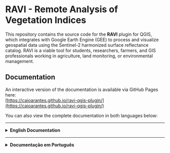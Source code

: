 # RAVI - Remote Analysis of Vegetation Indices

This repository contains the source code for the **RAVI** plugin for QGIS, which integrates with Google Earth Engine (GEE) to process and visualize geospatial data using the Sentinel-2 harmonized surface reflectance catalog. RAVI is a viable tool for students, researchers, farmers, and GIS professionals working in agriculture, land monitoring, or environmental management.

## Documentation

An interactive version of the documentation is available via GitHub Pages here:  
[https://caioarantes.github.io/ravi-qgis-plugin/](https://caioarantes.github.io/ravi-qgis-plugin/)  


You can also view the complete documentation in both languages below:

---

<details>
  <summary><strong>English Documentation</strong></summary>

### Overview

RAVI is a QGIS plugin designed to seamlessly integrate with Google Earth Engine (GEE), enabling efficient processing and visualization of geospatial data. Using the Sentinel-2 harmonized surface reflectance catalog, the plugin supports vegetation index calculations and the easy download of multispectral imagery. It is a viable tool for students, researchers, farmers, and GIS professionals working in agriculture, land monitoring, or environmental management.

### Key Features

- **Earth Engine Integration**
  - *Easy Authentication:* Authenticate with Google Earth Engine to enable plugin functionality.
  - *Direct Processing:* Access, process, and analyze Sentinel-2 imagery without leaving QGIS.
  - *On-the-Fly Visualization:* Visualize processed data as raster layers or interactive plots.
- **Vegetation Index Calculations**
  - *Supported Indices:* Compute indices such as NDVI, EVI, SAVI, and GNDVI.
  - *Customizable Metrics:* Aggregate data using mean, max, min, median, amplitude, or standard deviation.
- **Advanced Time Series Analysis**
  - Generate time series for vegetation indices over a defined Area of Interest (AOI).
  - Integrate precipitation data from NASA POWER for cross-variable comparisons.
  - Smooth data with Savitzky-Golay filters for enhanced trend analysis.
- **AOI Selection**
  - *AOI Management:* Load areas of interest from shapefiles or GeoJSON files.
- **Interactive Visualization**
  - *Charts:* Create interactive time series plots using Plotly.
  - *Raster Styling:* Apply predefined color ramps (e.g., RdYlGn) for visual clarity.
  - *Export Options:* Export processed data as GeoTIFFs, CSVs, or styled rasters.
- **Comprehensive Imagery Management**
  - *Date Filtering:* Filter individual images by acquisition date.
  - *Cloud Filtering:* Exclude or mask cloudy pixels while preserving usable data.
  - *Composite Creation:* Generate composite images based on user-defined metrics.

### Installation

To install RAVI:

1. Open QGIS and navigate to the **Plugins** menu.
2. Select **Manage and Install Plugins**.
3. In the plugin repository settings, enable **Show also experimental plugins**.  
   ![Show also experimental plugins](media/experimental.png)
4. In the "All" tab, search for **RAVI**, select it, and click **Install**.
5. Ensure that RAVI is checked in the installed plugins list.
6. Restart QGIS.

### Usage

**Step 1: Authentication**  
![Step 1](media/step1.png)  
- Open the plugin dialog.  
- Authenticate with Google Earth Engine using your credentials.

**Step 2: Select Output Folder**  
![Step 2](media/step2.png)  
- Choose the folder where you want to save the output files.

**Step 3: Load and Select the Area of Interest (AOI)**  
![Step 3](media/step3.png)  
- Select an AOI by loading a shapefile or GeoJSON file.  
- Ensure the geometry is valid (Polygon or MultiPolygon only).  
- Add a Google Maps layer to the QGIS canvas for better visualization and context.  
- Use the **Build AOI from Canvas Extent** button to automatically generate a new AOI based on the current canvas extent.

**Step 4: Define Time Range for Imagery Search**  
![Step 4](media/step4.png)  
- Set a custom time range or select a suggested one.

**Step 5: Select Vegetation Index for Time Series Analysis**  
![Step 5](media/step5.png)  
- Choose the vegetation index you want to analyze from the dropdown menu.

**Steps 6 to 9: Additional Filters**  
Configure filters such as imagery overlap, AOI buffer, cloud pixel percentage, and valid pixel percentage according to your analysis requirements. *(Images for steps 6, 7, 8, and 9 are provided in the documentation.)*

### Results Page

The results page includes the following features:

### 1. Time Series Plot
![1](/media/results1.png)
- Visualize the time series of the selected vegetation index over the defined AOI.
- Hover over the plot to see specific values and dates for detailed analysis.

### 2. Load RGB Layer (Focus on a Day)
![2](/media/results2.png)
- Load and display an RGB layer for a specific date to analyze the visual appearance of the area. All spectral bands are downloaded, and the band numbers correspond to the Sentinel-2 bands as listed in the table below:

| Sentinel-2 Band Name         | QGIS Band Number | Wavelength (nm) | Spatial Resolution (m) |
|------------------------------|------------------|-----------------|------------------------|
| Band 1 (Coastal aerosol)     | 1                | 443             | 60                     |
| Band 2 (Blue)                | 2                | 490             | 10                     |
| Band 3 (Green)               | 3                | 560             | 10                     |
| Band 4 (Red)                 | 4                | 665             | 10                     |
| Band 5 (Vegetation Red Edge) | 5                | 705             | 20                     |
| Band 6 (Vegetation Red Edge) | 6                | 740             | 20                     |
| Band 7 (Vegetation Red Edge) | 7                | 783             | 20                     |
| Band 8 (NIR)                 | 8                | 842             | 10                     |
| Band 8A (Vegetation Red Edge)| 9                | 865             | 20                     |
| Band 9 (Water Vapour)        | 10               | 945             | 60                     |
| Band 10 (SWIR - Cirrus)      | 11               | 1375            | 60                     |
| Band 11 (SWIR)               | 12               | 1610            | 20                     |
| Band 12 (SWIR)               | 13               | 2190            | 20                     |


### 3. Load Index Layer (Focus on a Day)
![3](/media/results3.png)
- Load and display a vegetation index layer for a specific date.

### 4. Load Index Layer (Composite Image)
![4](/media/results4.png)
- Generate and display a composite image based on the selected vegetation index and the user-defined metric.
- The composite image will include all images within the current date selection. Use the date selection tool to filter out specific dates.

### 5. Date Selection Tool
![5](/media/results5.png)
- Use the date selection tool to filter and select specific dates for analysis.
- The date selection tool updates the time series plot
- Composite images are based on all selected dates.

### 6. Savitzky-Golay Filter
![6](/media/results6.png)
- Apply the Savitzky-Golay filter to smooth the time series data for enhanced trend analysis.
- The parameters for the Savitzky-Golay algorithm, such as the order of the polynomial and the window length, can be adjusted as needed to fine-tune the smoothing process.

### 7. Save Options
![7](/media/results7.png)
![71](/media/results71.png)
- Save the time series data in spreasheet format (CSV).
- To save the time series as image, open it in the browser to enable the download option.

### 8. NASA POWER Precipitation
![8](/media/results8.png)
- Add monthly precipitation data from NASA POWER for cross-variable comparisons.
- Save the precipitation data in spreasheet format (CSV).

### 9. Quickly Run New Time Series
![9](/media/results9.png)
- Quickly run a new time series analysis by changing the Area of Interest (AOI), Vegetation Index, or time range.

### 10. Clear All Loaded Layers
![10](/media/results10.png)
- Clear all loaded layers from the layer panel to start a new analysis or to declutter the workspace.

## Troubleshooting
- **Earth Engine Authentication Failed**: Ensure you have the necessary requirements as explained in the authentication tab.
- **AOI Errors**: Verify the AOI file is valid and has a valid CRS (EPSG:4326 preferred).

## Reporting Issues
If you encounter any issues or have suggestions for improvements, please open an issue in the [GitHub Issues](https://github.com/caioarantes/ravi-qgis-plugin/issues) section.

## Contribute to the Project
Contributions are welcome! Please visit the [GitHub repository](https://github.com/caioarantes/ravi-qgis-plugin) to get started.

## License
RAVI is licensed under the GNU General Public License v2.0 or later. Refer to the [LICENSE](https://github.com/caioarantes/ravi-qgis-plugin/blob/main/LICENSE) file for details.

</details>

---

<details>
  <summary><strong>Documentação em Português</strong></summary>

### Visão Geral

RAVI é um plugin do QGIS projetado para integrar-se ao Google Earth Engine (GEE), permitindo o processamento e a visualização eficiente de dados geoespaciais. Utilizando o catálogo de reflectância de superfície harmonizada do Sentinel-2, o plugin suporta cálculos de índices de vegetação e o download fácil de imagens multiespectrais, tornando-o uma ferramenta viável para estudantes, pesquisadores, agricultores e profissionais de GIS que atuam em áreas como agricultura, monitoramento de terras ou gestão ambiental.

### Principais Funcionalidades

- **Integração com Earth Engine**
  - *Autenticação Fácil:* Autentique-se no Google Earth Engine para habilitar a funcionalidade do plugin.
  - *Processamento Direto:* Acesse, processe e analise imagens do Sentinel-2 sem sair do QGIS.
  - *Visualização Imediata:* Visualize os dados processados como camadas raster ou gráficos interativos.
- **Cálculos de Índices de Vegetação**
  - *Índices Suportados:* Calcule índices como NDVI, EVI, SAVI e GNDVI.
  - *Métricas Personalizáveis:* Agregue dados utilizando médias, máximos, mínimos, medianas, amplitude ou desvio padrão.
- **Análise Avançada de Séries Temporais**
  - Gere séries temporais para os índices de vegetação sobre uma Área de Interesse (AOI) definida.
  - Integre dados de precipitação da NASA POWER para comparações entre variáveis.
  - Suavize os dados com filtros de Savitzky-Golay para uma melhor análise de tendências.
- **Seleção de AOI**
  - *Gerenciamento de AOI:* Carregue áreas de interesse a partir de arquivos shapefile ou GeoJSON.
- **Visualização Interativa**
  - *Gráficos:* Crie gráficos de séries temporais interativos utilizando Plotly.
  - *Estilização de Raster:* Aplique rampas de cores predefinidas (por exemplo, RdYlGn) para melhor visualização.
  - *Opções de Exportação:* Exporte os dados processados como GeoTIFFs, CSVs ou rasters estilizados.
- **Gerenciamento Abrangente de Imagens**
  - *Filtragem por Data:* Filtre imagens individuais por data de aquisição.
  - *Filtragem por Nuvens:* Exclua ou mascare pixels nublados, preservando dados utilizáveis.
  - *Criação de Compostas:* Gere imagens compostas baseadas em métricas definidas pelo usuário.

### Instalação

Para instalar o RAVI:

1. Abra o QGIS e navegue até o menu **Plugins**.
2. Selecione **Gerenciar e Instalar Plugins**.
3. Nas configurações do repositório de plugins, habilite **Mostrar também plugins experimentais**.  
   ![Mostrar também plugins experimentais](media/experimental.png)
4. Na aba "Todos", pesquise por **RAVI**, selecione-o e clique em **Instalar**.
5. Certifique-se de que o RAVI está marcado na lista de plugins instalados.
6. Reinicie o QGIS.

### Uso

**Passo 1: Autenticação**  
![Passo 1](media/step1.png)  
- Abra o diálogo do plugin.  
- Autentique-se no Google Earth Engine utilizando suas credenciais.

**Passo 2: Selecionar Pasta de Saída**  
![Passo 2](media/step2.png)  
- Escolha a pasta onde deseja salvar os arquivos de saída.

**Passo 3: Carregar e Selecionar a Área de Interesse (AOI)**  
![Passo 3](media/step3.png)  
- Selecione uma AOI carregando um arquivo shapefile ou GeoJSON.  
- Certifique-se de que a geometria é válida (apenas Polygon ou MultiPolygon).  
- Adicione uma camada do Google Maps ao canvas do QGIS para melhor visualização e contexto.  
- Use o botão **Build AOI from Canvas Extent** para gerar automaticamente uma nova AOI com base na extensão atual do canvas.

**Passo 4: Definir o Intervalo de Tempo para Busca de Imagens**  
![Passo 4](media/step4.png)  
- Defina um intervalo de tempo personalizado ou selecione um sugerido.

**Passo 5: Selecionar o Índice de Vegetação para a Análise de Séries Temporais**  
![Passo 5](media/step5.png)  
- Escolha o índice de vegetação que deseja analisar a partir do menu dropdown.

**Passos 6 a 9: Filtros Adicionais**  
Configure os filtros, como sobreposição de imagens, buffer da AOI, porcentagem de pixels nublados e porcentagem de pixels válidos, conforme necessário para a análise. *(Veja as imagens para detalhes.)*

### Página de Resultados

A página de resultados inclui os seguintes recursos:

- **Gráfico de Séries Temporais**  
- **Carregar Camada RGB (Foco em um Dia)**  
- **Carregar Camada de Índice (Foco em um Dia)**  
- **Carregar Camada de Índice (Imagem Composta)**  
- **Ferramenta de Seleção de Datas**  
- **Filtro Savitzky-Golay**  
- **Opções de Salvamento**  
- **Precipitação NASA POWER**  
- **Execução Rápida de Nova Série Temporal**  
- **Limpeza de Todas as Camadas Carregadas**

### Solução de Problemas

- **Falha na Autenticação do Earth Engine:** Certifique-se de atender aos requisitos necessários.
- **Erros na AOI:** Verifique se o arquivo de AOI é válido e possui um CRS válido (preferencialmente EPSG:4326).

### Reportar Problemas

Caso encontre algum problema ou tenha sugestões de melhoria, por favor, abra uma issue na nossa página de [GitHub Issues](https://github.com/caioarantes/ravi-qgis-plugin/issues).

### Contribua para o Projeto

Contribuições são bem-vindas! Visite nosso [repositório no GitHub](https://github.com/caioarantes/ravi-qgis-plugin) para mais informações.

### Licença

O RAVI é licenciado sob a [GNU General Public License v2.0 ou posterior](LICENSE).

</details>
